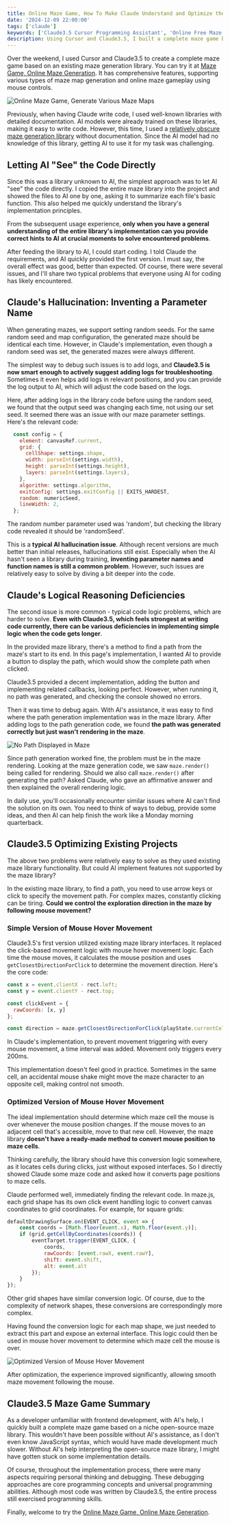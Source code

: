 ```yaml
---
title: Online Maze Game, How To Make Claude Understand and Optimize the Existing Library
date: '2024-12-09 22:00:00'
tags: ['claude']
keywords: ['Claude3.5 Cursor Programming Assistant', 'Online Free Maze Generation', 'Online Maze Game']
description: Using Cursor and Claude3.5, I built a complete maze game based on an existing maze library. It supports various online maze generation and allows playing maze games with mouse control.
---
```


Over the weekend, I used Cursor and Claude3.5 to create a complete maze game based on an existing maze generation library. You can try it at [Maze Game, Online Maze Generation](https://gallery.selfboot.cn/zh/games/maze). It has comprehensive features, supporting various types of maze map generation and online maze gameplay using mouse controls.

![Online Maze Game, Generate Various Maze Maps](https://slefboot-1251736664.file.myqcloud.com/20241209_ai_gallery_maze_blog.png)

Previously, when having Claude write code, I used well-known libraries with detailed documentation. AI models were already trained on these libraries, making it easy to write code. However, this time, I used a [relatively obscure maze generation library](https://github.com/codebox/mazes) without documentation. Since the AI model had no knowledge of this library, getting AI to use it for my task was challenging.

## Letting AI "See" the Code Directly

Since this was a library unknown to AI, the simplest approach was to let AI "see" the code directly. I copied the entire maze library into the project and showed the files to AI one by one, asking it to summarize each file's basic function. This also helped me quickly understand the library's implementation principles.

From the subsequent usage experience, **only when you have a general understanding of the entire library's implementation can you provide correct hints to AI at crucial moments to solve encountered problems**.

After feeding the library to AI, I could start coding. I told Claude the requirements, and AI quickly provided the first version. I must say, the overall effect was good, better than expected. Of course, there were several issues, and I'll share two typical problems that everyone using AI for coding has likely encountered.

## Claude's Hallucination: Inventing a Parameter Name

When generating mazes, we support setting random seeds. For the same random seed and map configuration, the generated maze should be identical each time. However, in Claude's implementation, even though a random seed was set, the generated mazes were always different.

The simplest way to debug such issues is to add logs, and **Claude3.5 is now smart enough to actively suggest adding logs for troubleshooting**. Sometimes it even helps add logs in relevant positions, and you can provide the log output to AI, which will adjust the code based on the logs.

Here, after adding logs in the library code before using the random seed, we found that the output seed was changing each time, not using our set seed. It seemed there was an issue with our maze parameter settings. Here's the relevant code:

```javascript
  const config = {
    element: canvasRef.current,
    grid: {
      cellShape: settings.shape,
      width: parseInt(settings.width),
      height: parseInt(settings.height),
      layers: parseInt(settings.layers),
    },
    algorithm: settings.algorithm,
    exitConfig: settings.exitConfig || EXITS_HARDEST,
    random: numericSeed,
    lineWidth: 2,
  };
```

The random number parameter used was 'random', but checking the library code revealed it should be 'randomSeed'.

This is a **typical AI hallucination issue**. Although recent versions are much better than initial releases, hallucinations still exist. Especially when the AI hasn't seen a library during training, **inventing parameter names and function names is still a common problem**. However, such issues are relatively easy to solve by diving a bit deeper into the code.

## Claude's Logical Reasoning Deficiencies

The second issue is more common - typical code logic problems, which are harder to solve. **Even with Claude3.5, which feels strongest at writing code currently, there can be various deficiencies in implementing simple logic when the code gets longer**.

In the provided maze library, there's a method to find a path from the maze's start to its end. In this page's implementation, I wanted AI to provide a button to display the path, which would show the complete path when clicked.

Claude3.5 provided a decent implementation, adding the button and implementing related callbacks, looking perfect. However, when running it, no path was generated, and checking the console showed no errors.

Then it was time to debug again. With AI's assistance, it was easy to find where the path generation implementation was in the maze library. After adding logs to the path generation code, we found **the path was generated correctly but just wasn't rendering in the maze**.

![No Path Displayed in Maze](https://slefboot-1251736664.file.myqcloud.com/20241209_ai_gallery_maze_path.png)

Since path generation worked fine, the problem must be in the maze rendering. Looking at the maze generation code, we saw `maze.render()` being called for rendering. Should we also call `maze.render()` after generating the path? Asked Claude, who gave an affirmative answer and then explained the overall rendering logic.

In daily use, you'll occasionally encounter similar issues where AI can't find the solution on its own. You need to think of ways to debug, provide some ideas, and then AI can help finish the work like a Monday morning quarterback.

## Claude3.5 Optimizing Existing Projects

The above two problems were relatively easy to solve as they used existing maze library functionality. But could AI implement features not supported by the maze library?

In the existing maze library, to find a path, you need to use arrow keys or click to specify the movement path. For complex mazes, constantly clicking can be tiring. **Could we control the exploration direction in the maze by following mouse movement?**

### Simple Version of Mouse Hover Movement

Claude3.5's first version utilized existing maze library interfaces. It replaced the click-based movement logic with mouse hover movement logic. Each time the mouse moves, it calculates the mouse position and uses `getClosestDirectionForClick` to determine the movement direction. Here's the core code:


```javascript
const x = event.clientX - rect.left;
const y = event.clientY - rect.top;

const clickEvent = {
  rawCoords: [x, y]
};

const direction = maze.getClosestDirectionForClick(playState.currentCell, clickEvent);
```

In Claude's implementation, to prevent movement triggering with every mouse movement, a time interval was added. Movement only triggers every 200ms.

This implementation doesn't feel good in practice. Sometimes in the same cell, an accidental mouse shake might move the maze character to an opposite cell, making control not smooth.

### Optimized Version of Mouse Hover Movement

The ideal implementation should determine which maze cell the mouse is over whenever the mouse position changes. If the mouse moves to an adjacent cell that's accessible, move to that new cell. However, the maze library **doesn't have a ready-made method to convert mouse position to maze cells**.

Thinking carefully, the library should have this conversion logic somewhere, as it locates cells during clicks, just without exposed interfaces. So I directly showed Claude some maze code and asked how it converts page positions to maze cells.

Claude performed well, immediately finding the relevant code. In maze.js, each grid shape has its own click event handling logic to convert canvas coordinates to grid coordinates. For example, for square grids:

```javascript
defaultDrawingSurface.on(EVENT_CLICK, event => {
    const coords = [Math.floor(event.x), Math.floor(event.y)];
    if (grid.getCellByCoordinates(coords)) {
        eventTarget.trigger(EVENT_CLICK, {
            coords,
            rawCoords: [event.rawX, event.rawY],
            shift: event.shift,
            alt: event.alt
        });
    }
});
```

Other grid shapes have similar conversion logic. Of course, due to the complexity of network shapes, these conversions are correspondingly more complex.

Having found the conversion logic for each map shape, we just needed to extract this part and expose an external interface. This logic could then be used in mouse hover movement to determine which maze cell the mouse is over.

![Optimized Version of Mouse Hover Movement](https://slefboot-1251736664.file.myqcloud.com/20241209_ai_gallery_maze_mouseover.png)

After optimization, the experience improved significantly, allowing smooth maze movement following the mouse.

## Claude3.5 Maze Game Summary

As a developer unfamiliar with frontend development, with AI's help, I quickly built a complete maze game based on a niche open-source maze library. This wouldn't have been possible without AI's assistance, as I don't even know JavaScript syntax, which would have made development much slower. Without AI's help interpreting the open-source maze library, I might have gotten stuck on some implementation details.

Of course, throughout the implementation process, there were many aspects requiring personal thinking and debugging. These debugging approaches are core programming concepts and universal programming abilities. Although most code was written by Claude3.5, the entire process still exercised programming skills.

Finally, welcome to try the [Online Maze Game, Online Maze Generation](https://gallery.selfboot.cn/en/games/maze).